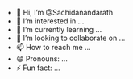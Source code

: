 - 👋 Hi, I’m @Sachidanandarath
- 👀 I’m interested in ...
- 🌱 I’m currently learning ...
- 💞️ I’m looking to collaborate on ...
- 📫 How to reach me ...
- 😄 Pronouns: ...
- ⚡ Fun fact: ...

<!---
Sachidanandarath/Sachidanandarath is a ✨ special ✨ repository because its `README.md` (this file) appears on your GitHub profile.
You can click the Preview link to take a look at your changes.
--->
